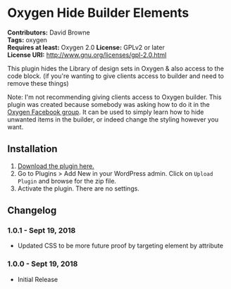 # Oxygen Hide Builder Elements #
**Contributors:** David Browne  
**Tags:** oxygen  
**Requires at least:** Oxygen 2.0
**License:** GPLv2 or later  
**License URI:** http://www.gnu.org/licenses/gpl-2.0.html

This plugin hides the Library of design sets in Oxygen & also access to the code block. (if you're wanting to give clients access to builder and need to remove these things)

Note: I'm not recommending giving clients access to Oxygen builder. This plugin was created because somebody was asking how to do it in the [Oxygen Facebook group](https://www.facebook.com/groups/1626639680763454/). It can be used to simply learn how to hide unwanted items in the builder, or indeed change the styling however you want.
 

## Installation ##

1. [Download the plugin here.](https://github.com/wplit/oxygen-hide-builder-elements/archive/master.zip)
2. Go to Plugins > Add New in your WordPress admin. Click on `Upload Plugin` and browse for the zip file.
3. Activate the plugin. There are no settings.


## Changelog ##

### 1.0.1 - Sept 19, 2018 ###
* Updated CSS to be more future proof by targeting element by attribute

### 1.0.0 - Sept 19, 2018 ###
* Initial Release

